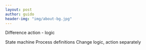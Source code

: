 ```yaml
---
layout: post
author: guido
header-img: "img/about-bg.jpg"
---
```

Difference action - logic

State machine
Process definitions
Change logic, action separately